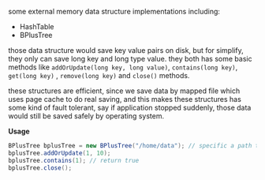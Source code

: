 some external memory data structure implementations including:

* HashTable
* BPlusTree

those data structure would save key value pairs on disk, but for simplify,
they only can save long key and long type value. they both has some basic
methods like `addOrUpdate(long key, long value)`, `contains(long key)`,
`get(long key)` , `remove(long key)` and `close()` methods.

these structures are efficient, since we save data by mapped file which uses
page cache to do real saving, and this makes these structures has some kind
of fault tolerant, say if application stopped suddenly, those data would
still be saved safely by operating system.

**Usage**

```java
BPlusTree bplusTree = new BPlusTree("/home/data"); // specific a path to save data
bplusTree.addOrUpdate(1, 10);
bplusTree.contains(1); // return true
bplusTree.close();
```